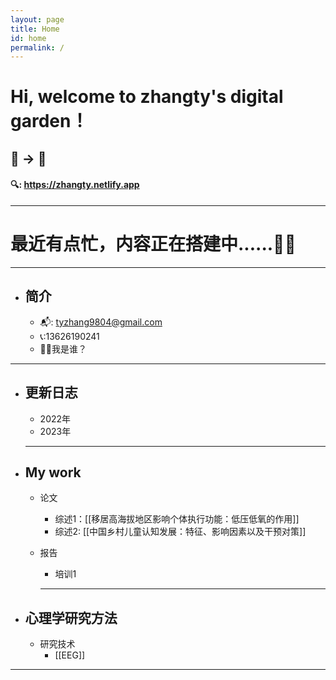 ```yaml
---
layout: page
title: Home
id: home
permalink: /
---
```


# Hi,  welcome to zhangty's digital garden！

## 🌱 → 🌴

#### 🔍: https://zhangty.netlify.app

-----

# 最近有点忙，内容正在搭建中......🤷‍♂️

-----
- ## 简介
	- 📬: tyzhang9804@gmail.com
	- 📞:13626190241
	- 🤷‍♂️我是谁？
	
-----
- ## 更新日志
	- 2022年
	- 2023年
	
	-----
- ## My work
	- 论文
		- 综述1：[[移居高海拔地区影响个体执行功能：低压低氧的作用]]
		- 综述2:  [[中国乡村儿童认知发展：特征、影响因素以及干预对策]]
	- 报告
		- 培训1
		
		----
- ## 心理学研究方法
	- 研究技术
		- [[EEG]]
-------




<style>
  .wrapper {
    max-width: 46em;
  }
</style>
